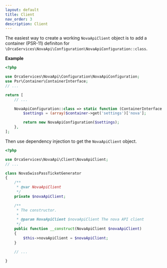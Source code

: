 ```yaml
---
layout: default
title: Client
nav_order: 3
description: Client
---
```


The easiest way to create a working `NovaApiClient` object is to add a container (PSR-11)
definiton for `\OrcaServices\NovaApi\Configuration\NovaApiConfiguration::class`.

**Example**

```php
<?php

use OrcaServices\NovaApi\Configuration\NovaApiConfiguration;
use Psr\Container\ContainerInterface;
// ...

return [
    // ...

    NovaApiConfiguration::class => static function (ContainerInterface $container) {
        $settings = (array)$container->get('settings')['nova'];

        return new NovaApiConfiguration($settings);
    },
];
```

Then use dependency injection to get the `NovaApiClient` object.

```php
<?php

use OrcaServices\NovaApi\Client\NovaApiClient;
// ...

class NovaSwissPassTicketGenerator
{
    /**
     * @var NovaApiClient
     */
    private $novaApiClient;

    /**
     * The constructor.
     *
     * @param NovaApiClient $novaApiClient The nova API client
     */
    public function __construct(NovaApiClient $novaApiClient)
    {
        $this->novaApiClient = $novaApiClient;
    }

    // ...

}
```
